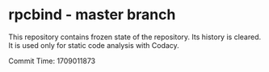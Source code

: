 # rpcbind - master branch

This repository contains frozen state of the repository.
Its history is cleared. It is used only for static code
analysis with Codacy.

Commit Time: 1709011873